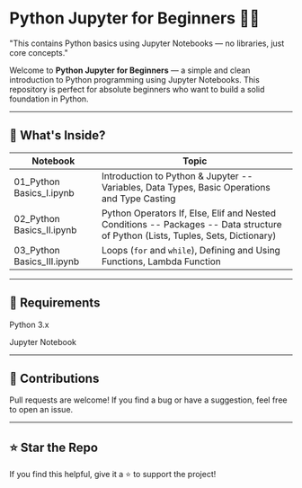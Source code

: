 # Python Jupyter for Beginners 🐍📓
"This contains Python basics using Jupyter Notebooks — no libraries, just core concepts."


Welcome to **Python Jupyter for Beginners** — a simple and clean introduction to Python programming using Jupyter Notebooks. This repository is perfect for absolute beginners who want to build a solid foundation in Python.

---

## 📂 What's Inside?

| Notebook | Topic |
|----------|-------|
| 01_Python Basics_I.ipynb | Introduction to Python & Jupyter -- Variables, Data Types, Basic Operations and Type Casting |
| 02_Python Basics_II.ipynb | Python Operators If, Else, Elif and Nested Conditions -- Packages -- Data structure of Python (Lists, Tuples, Sets, Dictionary)  |
| 03_Python Basics_III.ipynb | Loops (`for` and `while`), Defining and Using Functions, Lambda Function|



---
## 📌 Requirements
Python 3.x

Jupyter Notebook

---
## 🙌 Contributions
Pull requests are welcome! If you find a bug or have a suggestion, feel free to open an issue.

---
## ⭐ Star the Repo
If you find this helpful, give it a ⭐ to support the project!
